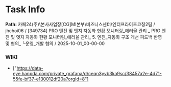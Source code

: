 # Task Info

**Path:** 카페24(주)\본사사업장\[CG]MI본부\비즈니스센터\엔터프라이즈코칭2팀 / jhchoi06 / [349734] PRO 엔진 및 엣지 자동화 현황 모니터링_에러율 관리 _ PRO 엔진 및 엣지 자동화 현황 모니터링_에러율 관리_ 5. 엔진_자동화 구조 개선 피드백 반영 및 협의_ └운영_개발 협의 / 2025-10-01_00-00-00

### WIKI
- ["https://data-eye.hanpda.com/private_grafana/d/ceqn3yvb3ka9sc/38457a2e-4d71-55fe-bf37-e130012df20a?orgId=8"]

